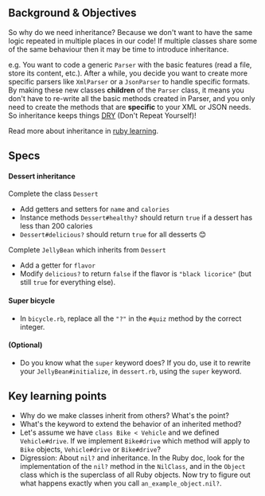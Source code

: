 ## Background & Objectives

So why do we need inheritance? Because we don't want to have the same logic repeated in multiple places in our code! If multiple classes share some of the same behaviour then it may be time to introduce inheritance.

e.g. You want to code a generic `Parser` with the basic features (read a file, store its content, etc.). After a while, you decide you want to create more specific parsers like `XmlParser` or a `JsonParser` to handle specific formats. By making these new classes **children** of the `Parser` class, it means you don't have to re-write all the basic methods created in Parser, and you only need to create the methods that are **specific** to your XML or JSON needs. So inheritance keeps things [DRY](https://en.wikipedia.org/wiki/Don%27t_repeat_yourself) (Don't Repeat Yourself)!

Read more about inheritance in [ruby learning](http://rubylearning.com/satishtalim/ruby_inheritance.html).

## Specs

#### Dessert inheritance

Complete the class `Dessert`

- Add getters and setters for `name` and `calories`
- Instance methods `Dessert#healthy?` should return `true` if a dessert has less than 200 calories
- `Dessert#delicious?` should return `true` for all desserts 😊

Complete `JellyBean` which inherits from `Dessert`

- Add a getter for `flavor`
- Modify `delicious?` to return `false` if the flavor is `"black licorice"` (but still `true` for everything else).

#### Super bicycle

- In `bicycle.rb`, replace all the `"?"` in the `#quiz` method by the correct integer.

#### (Optional)

- Do you know what the `super` keyword does? If you do, use it to rewrite your `JellyBean#initialize`, in `dessert.rb`, using the `super` keyword.

## Key learning points

- Why do we make classes inherit from others? What's the point?
- What's the keyword to extend the behavior of an inherited method?
- Let's assume we have `class Bike < Vehicle` and we defined `Vehicle#drive`. If we implement `Bike#drive` which method will apply to `Bike` objects, `Vehicle#drive` or `Bike#drive`?
- Digression: About `nil?` and inheritance. In the Ruby doc, look for the implementation of the `nil?` method in the `NilClass`, and in the `Object` class which is the superclass of all Ruby objects. Now try to figure out what happens exactly when you call `an_example_object.nil?`.
